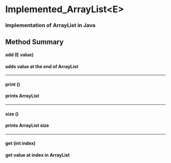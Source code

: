 # Implemented_ArrayList\<E>

### Implementation of ArrayList in Java

## Method Summary

#### add (E value)
#### adds value at the end of ArrayList

* * *

#### print ()
#### prints ArrayList

* * *

#### size ()
#### prints ArrayList size

* * *
#### get (int index)
#### get value at index in ArrayList

